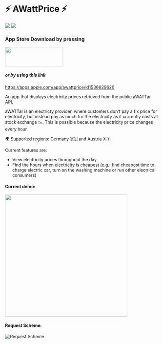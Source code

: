 # ⚡️ AWattPrice ⚡️

<p>
    <img src="https://img.shields.io/github/last-commit/sp4c38/AWattPrice?label=last%20modified" />
    <img src="https://img.shields.io/tokei/lines/github/sp4c38/AWattPrice?label=total%20lines%20of%20code" />
</p>

### App Store Download by pressing
<a href="https://apps.apple.com/app/awattprice/id1536629626"><img src="https://raw.githubusercontent.com/sp4c38/AWattPrice/master/readme_assets/download_button.png" width=190 height=63></img></a> 
##### or by using this link
<a style="color:blue;" href="https://apps.apple.com/app/awattprice/id1536629626" target="_blank">https://apps.apple.com/app/awattprice/id1536629626</a>

An app that displays electricity prices retrieved from the public aWATTar API.

aWATTar is an electricty provider, where customers don't pay a fix price for electricity, but instead pay as much for the electricity as it currently costs at stock exchange 📉. This is possible because the electricity price changes every hour.

🌍 Supported regions: Germany 🇩🇪 and Austria 🇦🇹

Current features are:

* View electricity prices throughout the day
* Find the hours when electricity is cheapest (e.g.: find cheapest time to charge electric car, turn on the washing machine or run other electrical consumers)

#### Current demo:
<img src="https://github.com/sp4c38/AWattPrice/blob/master/readme_assets/demo.gif" width="400"/>

#### Request Scheme:
![Request Scheme](https://github.com/sp4c38/AWattPrice/blob/master/readme_assets/request_scheme.png)
